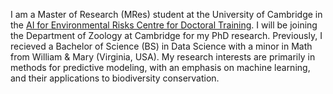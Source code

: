 I am a Master of Research (MRes) student at the University of Cambridge in the [AI for Environmental Risks Centre for Doctoral Training](https://ai4er-cdt.esc.cam.ac.uk/). I will be joining the Department of Zoology at Cambridge for my PhD research. Previously, I recieved a Bachelor of Science (BS) in Data Science with a minor in Math from William & Mary (Virginia, USA). My research interests are primarily in methods for predictive modeling, with an emphasis on machine learning, and their applications to biodiversity conservation.
